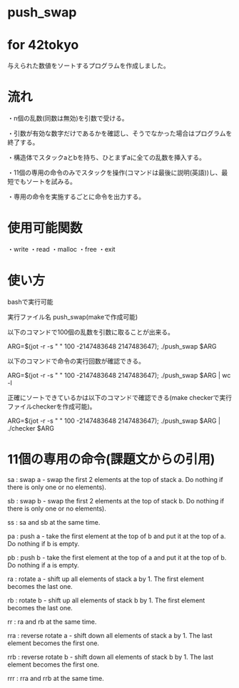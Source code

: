 # push_swap
# for 42tokyo
与えられた数値をソートするプログラムを作成しました。


# 流れ
・n個の乱数(同数は無効)を引数で受ける。

・引数が有効な数字だけであるかを確認し、そうでなかった場合はプログラムを終了する。

・構造体でスタックaとbを持ち、ひとまずaに全ての乱数を挿入する。

・11個の専用の命令のみでスタックを操作(コマンドは最後に説明(英語))し、最短でもソートを試みる。

・専用の命令を実施するごとに命令を出力する。


# 使用可能関数
・write
・read
・malloc
・free
・exit

# 使い方
bashで実行可能

実行ファイル名 push_swap(makeで作成可能)

以下のコマンドで100個の乱数を引数に取ることが出来る。

ARG=$(jot -r -s " " 100 -2147483648 2147483647); ./push_swap $ARG

以下のコマンドで命令の実行回数が確認できる。

ARG=$(jot -r -s " " 100 -2147483648 2147483647); ./push_swap $ARG | wc -l

正確にソートできているかは以下のコマンドで確認できる(make checkerで実行ファイルcheckerを作成可能)。

ARG=$(jot -r -s " " 100 -2147483648 2147483647); ./push_swap $ARG | ./checker $ARG

# 11個の専用の命令(課題文からの引用)
sa : swap a - swap the first 2 elements at the top of stack a. Do nothing if there
is only one or no elements).

sb : swap b - swap the first 2 elements at the top of stack b. Do nothing if there
is only one or no elements).

ss : sa and sb at the same time.

pa : push a - take the first element at the top of b and put it at the top of a. Do
nothing if b is empty.

pb : push b - take the first element at the top of a and put it at the top of b. Do
nothing if a is empty.

ra : rotate a - shift up all elements of stack a by 1. The first element becomes
the last one.

rb : rotate b - shift up all elements of stack b by 1. The first element becomes
the last one.

rr : ra and rb at the same time.

rra : reverse rotate a - shift down all elements of stack a by 1. The last element
becomes the first one.

rrb : reverse rotate b - shift down all elements of stack b by 1. The last element
becomes the first one.

rrr : rra and rrb at the same time.
